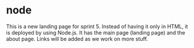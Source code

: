 # node
This is a new landing page for sprint 5.
Instead of having it only in HTML, it is deployed by using Node.js.
It has the main page (landing page) and the about page. 
Links will be added as we work on more stuff. 
